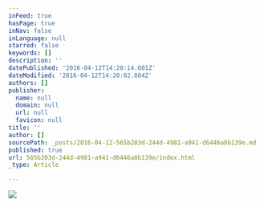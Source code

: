 ```yaml
---
inFeed: true
hasPage: true
inNav: false
inLanguage: null
starred: false
keywords: []
description: ''
datePublished: '2016-04-12T14:20:14.601Z'
dateModified: '2016-04-12T14:20:02.884Z'
authors: []
publisher:
  name: null
  domain: null
  url: null
  favicon: null
title: ''
author: []
sourcePath: _posts/2016-04-12-565b203d-244d-4981-a941-d6446a8b139e.md
published: true
url: 565b203d-244d-4981-a941-d6446a8b139e/index.html
_type: Article

---
```

![](https://the-grid-user-content.s3-us-west-2.amazonaws.com/5bc9da2e-3c14-4002-9a7a-d05ec460d710.jpg)